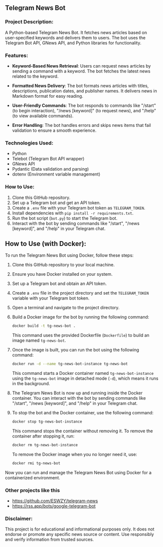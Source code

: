 ## Telegram News Bot

### Project Description:

A Python-based Telegram News Bot. It fetches news articles based on user-specified keywords and delivers them to users. The bot uses the Telegram Bot API, GNews API, and Python libraries for functionality.

### Features:
- **Keyword-Based News Retrieval**: Users can request news articles by sending a command with a keyword. The bot fetches the latest news related to the keyword.

- **Formatted News Delivery**: The bot formats news articles with titles, descriptions, publication dates, and publisher names. It delivers news in Markdown format for easy reading.

- **User-Friendly Commands**: The bot responds to commands like "/start" (to begin interaction), "/news [keyword]" (to request news), and "/help" (to view available commands).

- **Error Handling**: The bot handles errors and skips news items that fail validation to ensure a smooth experience.

### Technologies Used:
- Python
- Telebot (Telegram Bot API wrapper)
- GNews API
- Pydantic (Data validation and parsing)
- dotenv (Environment variable management)

### How to Use:
1. Clone this GitHub repository.
2. Set up a Telegram bot and get an API token.
3. Create a `.env` file with your Telegram bot token as `TELEGRAM_TOKEN`.
4. Install dependencies with `pip install -r requirements.txt`.
5. Run the bot script (`bot.py`) to start the Telegram bot.
6. Interact with the bot by sending commands like "/start", "/news [keyword]", and "/help" in your Telegram chat.


## How to Use (with Docker):

To run the Telegram News Bot using Docker, follow these steps:

1. Clone this GitHub repository to your local machine.

2. Ensure you have Docker installed on your system.

3. Set up a Telegram bot and obtain an API token.

4. Create a `.env` file in the project directory and set the `TELEGRAM_TOKEN` variable with your Telegram bot token.

5. Open a terminal and navigate to the project directory.

6. Build a Docker image for the bot by running the following command:

   ```bash
   docker build -t tg-news-bot .
   ```

   This command uses the provided Dockerfile (`Dockerfile`) to build an image named `tg-news-bot`.

7. Once the image is built, you can run the bot using the following command:

   ```bash
   docker run -d --name tg-news-bot-instance tg-news-bot
   ```

   This command starts a Docker container named `tg-news-bot-instance` using the `tg-news-bot` image in detached mode (`-d`), which means it runs in the background.

8. The Telegram News Bot is now up and running inside the Docker container. You can interact with the bot by sending commands like "/start", "/news [keyword]", and "/help" in your Telegram chat.

9. To stop the bot and the Docker container, use the following command:

   ```bash
   docker stop tg-news-bot-instance
   ```

   This command stops the container without removing it. To remove the container after stopping it, run:

   ```bash
   docker rm tg-news-bot-instance
   ```

   To remove the Docker image when you no longer need it, use:

   ```bash
   docker rmi tg-news-bot
   ```

Now you can run and manage the Telegram News Bot using Docker for a containerized environment.


### Other projects like this

- https://github.com/ESWZY/telegram-news
- https://rss.app/bots/google-telegram-bot

### Disclaimer:
This project is for educational and informational purposes only. It does not endorse or promote any specific news source or content. Use responsibly and verify information from trusted sources.
